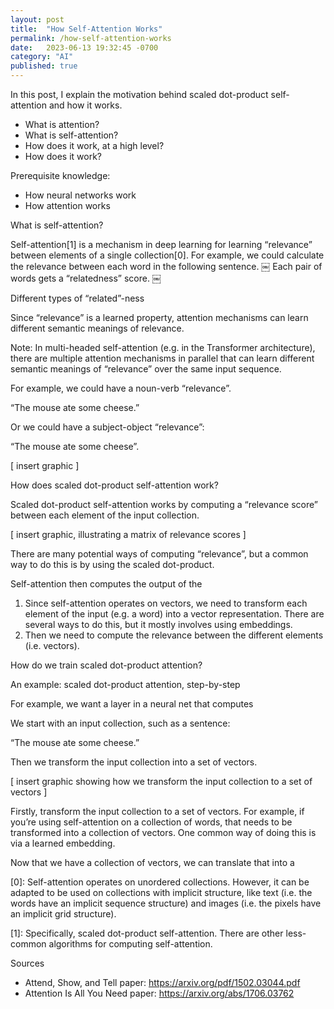 ```yaml
---
layout: post
title:  "How Self-Attention Works"
permalink: /how-self-attention-works
date:   2023-06-13 19:32:45 -0700
category: "AI"
published: true
---
```


In this post, I explain the motivation behind scaled dot-product self-attention and how it works.

* What is attention?
* What is self-attention?
* How does it work, at a high level?
* How does it work?

Prerequisite knowledge:
* How neural networks work
* How attention works

What is self-attention?

Self-attention[1] is a mechanism in deep learning for learning “relevance” between elements of a single collection[0]. For example, we could calculate the relevance between each word in the following sentence.
￼
Each pair of words gets a “relatedness” score.
￼

Different types of “related”-ness

Since “relevance” is a learned property, attention mechanisms can learn different semantic meanings of relevance.

Note: In multi-headed self-attention (e.g. in the Transformer architecture), there are multiple attention mechanisms in parallel that can learn different semantic meanings of “relevance” over the same input sequence.

For example, we could have a noun-verb “relevance”.

“The mouse ate some cheese.”

Or we could have a subject-object “relevance”:

“The mouse ate some cheese”.

[ insert graphic ]

How does scaled dot-product self-attention work?

Scaled dot-product self-attention works by computing a “relevance score” between each element of the input collection.

[ insert graphic, illustrating a matrix of relevance scores ]

There are many potential ways of computing “relevance”, but a common way to do this is by using the scaled dot-product.

Self-attention then computes the output of the 

1. Since self-attention operates on vectors, we need to transform each element of the input (e.g. a word) into a vector representation. There are several ways to do this, but it mostly involves using embeddings.
2. Then we need to compute the relevance between the different elements (i.e. vectors).

How do we train scaled dot-product attention?


An example: scaled dot-product attention, step-by-step

For example, we want a layer in a neural net that computes

We start with an input collection, such as a sentence:

“The mouse ate some cheese.”

Then we transform the input collection into a set of vectors.

[ insert graphic showing how we transform the input collection to a set of vectors ]

Firstly, transform the input collection to a set of vectors. For example, if you’re using self-attention on a collection of words, that needs to be transformed into a collection of vectors. One common way of doing this is via a learned embedding.

Now that we have a collection of vectors, we can translate that into a 

[0]: Self-attention operates on unordered collections. However, it can be adapted to be used on collections with implicit structure, like text (i.e. the words have an implicit sequence structure) and images (i.e. the pixels have an implicit grid structure).

[1]: Specifically, scaled dot-product self-attention. There are other less-common algorithms for computing self-attention.

Sources
* Attend, Show, and Tell paper: https://arxiv.org/pdf/1502.03044.pdf
* Attention Is All You Need paper: https://arxiv.org/abs/1706.03762
